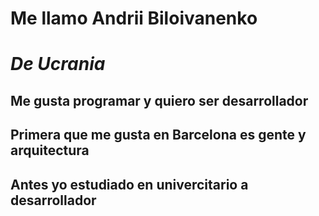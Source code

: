 # __Me llamo Andrii Biloivanenko__
# _De Ucrania_

## Me gusta programar y quiero ser desarrollador
## Primera que me gusta en Barcelona es gente y arquitectura
## Antes yo estudiado en univercitario a desarrollador
